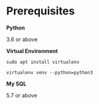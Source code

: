 # Prerequisites

**Python**

3.6 or above

**Virtual Environment**

`sudo apt install virtualenv`

`virtualenv venv --python=python3`

**My SQL**

5.7 or above

